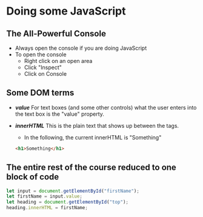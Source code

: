 # Doing some JavaScript

## The All-Powerful Console

* Always open the console if you are doing JavaScript
* To open the console
  * Right click on an open area
  * Click "Inspect"
  * Click on Console

## Some DOM terms

* ***value*** For text boxes (and some other controls) what the user enters into the text box is the "value" property.
* ***innerHTML*** This is the plain text that shows up between the tags.
  * In the following, the current innerHTML is "Something"
  
  ```html
  <h1>Something</h1>
  ```

## The entire rest of the course reduced to one block of code

```javascript
let input = document.getElementById("firstName");
let firstName = input.value;
let heading = document.getElementById("top");
heading.innerHTML = firstName;
```